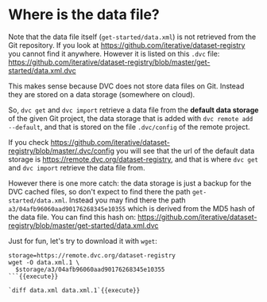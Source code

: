 # Where is the data file?

Note that the data file itself (`get-started/data.xml`) is not
retrieved from the Git repository. If you look at
https://github.com/iterative/dataset-registry you cannot find it
anywhere. However it is listed on this `.dvc` file:
https://github.com/iterative/dataset-registry/blob/master/get-started/data.xml.dvc

This makes sense because DVC does not store data files on Git. Instead
they are stored on a data storage (somewhere on cloud).

So, `dvc get` and `dvc import` retrieve a data file from the
**default data storage** of the given Git project, the data storage
that is added with `dvc remote add --default`, and that is stored on
the file `.dvc/config` of the remote project.

If you check
https://github.com/iterative/dataset-registry/blob/master/.dvc/config
you will see that the url of the default data storage is
https://remote.dvc.org/dataset-registry, and that is where `dvc get`
and `dvc import` retrieve the data file from.

However there is one more catch: the data storage is just a backup for
the DVC cached files, so don't expect to find there the path
`get-started/data.xml`. Instead you may find there the path
`a3/04afb96060aad90176268345e10355` which is derived from the MD5 hash
of the data file. You can find this hash on:
https://github.com/iterative/dataset-registry/blob/master/get-started/data.xml.dvc

Just for fun, let's try to download it with `wget`:

```
storage=https://remote.dvc.org/dataset-registry
wget -O data.xml.1 \
  $storage/a3/04afb96060aad90176268345e10355
```{{execute}}

`diff data.xml data.xml.1`{{execute}}
